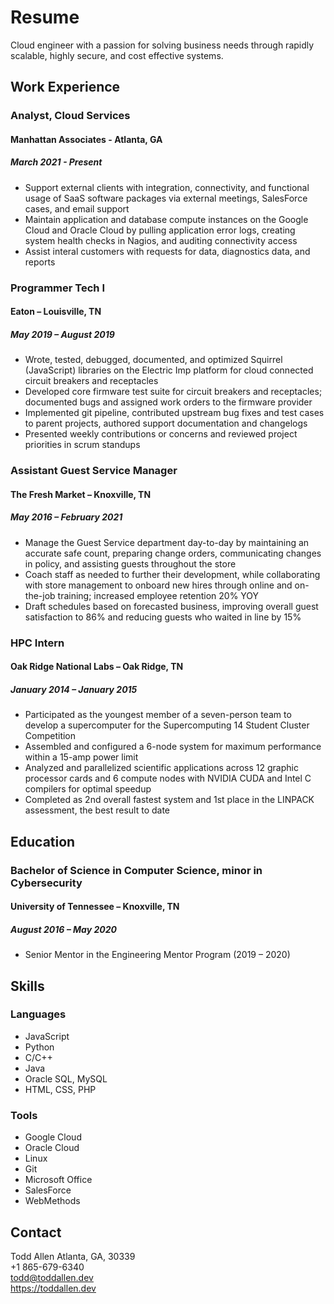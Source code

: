 # Resume  

Cloud engineer with a passion for solving business needs through rapidly scalable, highly secure, and cost effective systems.

## Work Experience

### Analyst, Cloud Services

#### Manhattan Associates - Atlanta, GA

##### March 2021 - Present

*	Support external clients with integration, connectivity, and functional usage of SaaS software packages via external meetings, SalesForce cases, and email support
*	Maintain application and database compute instances on the Google Cloud and Oracle Cloud by pulling application error logs, creating system health checks in Nagios, and auditing connectivity access
*   Assist interal customers with requests for data, diagnostics data, and reports

### Programmer Tech I

#### Eaton – Louisville, TN

##### May 2019 – August 2019

*	Wrote, tested, debugged, documented, and optimized Squirrel (JavaScript) libraries on the Electric Imp platform for cloud connected circuit breakers and receptacles
*	Developed core firmware test suite for circuit breakers and receptacles; documented bugs and assigned work orders to the firmware provider
*	Implemented git pipeline, contributed upstream bug fixes and test cases to parent projects, authored support documentation and changelogs
*	Presented weekly contributions or concerns and reviewed project priorities in scrum standups

### Assistant Guest Service Manager

#### The Fresh Market – Knoxville, TN

##### May 2016 – February 2021
*	Manage the Guest Service department day-to-day by maintaining an accurate safe count, preparing change orders, communicating changes in policy, and assisting guests throughout the store
*	Coach staff as needed to further their development, while collaborating with store management to onboard new hires through online and on-the-job training; increased employee retention 20% YOY
*	Draft schedules based on forecasted business, improving overall guest satisfaction to 86% and reducing guests who waited in line by 15%

### HPC Intern

#### Oak Ridge National Labs – Oak Ridge, TN

##### January 2014 – January 2015
*	Participated as the youngest member of a seven-person team to develop a supercomputer for the Supercomputing 14 Student Cluster Competition
*	Assembled and configured a 6-node system for maximum performance within a 15-amp power limit
*	Analyzed and parallelized scientific applications across 12 graphic processor cards and 6 compute nodes with NVIDIA CUDA and Intel C compilers for optimal speedup
*	Completed as 2nd overall fastest system and 1st place in the LINPACK assessment, the best result to date

## Education

### Bachelor of Science in Computer Science, minor in Cybersecurity

#### University of Tennessee – Knoxville, TN

##### August 2016 – May 2020
*	Senior Mentor in the Engineering Mentor Program (2019 – 2020)

## Skills
 
### Languages
*	JavaScript
*	Python
*	C/C++
*	Java
*	Oracle SQL, MySQL
*	HTML, CSS, PHP

### Tools
*	Google Cloud
*	Oracle Cloud
*	Linux
*	Git
*	Microsoft Office
*	SalesForce
*	WebMethods

## Contact

Todd Allen
Atlanta, GA, 30339      
+1 865-679-6340      
todd@toddallen.dev      
https://toddallen.dev   